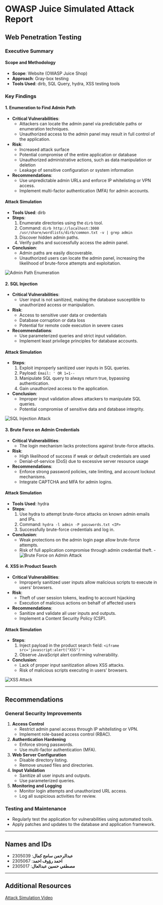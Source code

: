 # OWASP Juice Simulated Attack Report

## Web Penetration Testing

### Executive Summary

#### Scope and Methodology
- **Scope**: Website (OWASP Juice Shop)
- **Approach**: Gray-box testing
- **Tools Used**: dirb, SQL Query, hydra, XSS testing tools

### Key Findings

#### 1. Enumeration to Find Admin Path
- **Critical Vulnerabilities**:
  - Attackers can locate the admin panel via predictable paths or enumeration techniques.
  - Unauthorized access to the admin panel may result in full control of the application.
- **Risk**:
  - Increased attack surface
  - Potential compromise of the entire application or database
  - Unauthorized administrative actions, such as data manipulation or deletion
  - Leakage of sensitive configuration or system information
- **Recommendations**:
  - Use unpredictable admin URLs and enforce IP whitelisting or VPN access.
  - Implement multi-factor authentication (MFA) for admin accounts.

#### Attack Simulation
- **Tools Used**: dirb
- **Steps**:
  1. Enumerate directories using the `dirb` tool.
  2. Command: `dirb http://localhost:3000 /usr/share/wordlists/dirb/common.txt -v | grep admin`
  3. Discover hidden admin paths.
  4. Verify paths and successfully access the admin panel.
- **Conclusion**:
  - Admin paths are easily discoverable.
  - Unauthorized users can locate the admin panel, increasing the likelihood of brute-force attempts and exploitation.

![Admin Path Enumeration](https://github.com/MostafaaaHussein/WebPenetration-Testing/blob/main/IMG-20241227-WA0077.jpg?raw=true)

#### 2. SQL Injection
- **Critical Vulnerabilities**:
  - User input is not sanitized, making the database susceptible to unauthorized access or manipulation.
- **Risk**:
  - Access to sensitive user data or credentials
  - Database corruption or data loss
  - Potential for remote code execution in severe cases
- **Recommendations**:
  - Use parameterized queries and strict input validation.
  - Implement least privilege principles for database accounts.

#### Attack Simulation
- **Steps**:
  1. Exploit improperly sanitized user inputs in SQL queries.
  2. Payload: `Email: ' OR 1=1--`
  3. Manipulate SQL query to always return true, bypassing authentication.
  4. Gain unauthorized access to the application.
- **Conclusion**:
  - Improper input validation allows attackers to manipulate SQL queries.
  - Potential compromise of sensitive data and database integrity.

![SQL Injection Attack](https://github.com/MostafaaaHussein/WebPenetration-Testing/blob/main/IMG-20241227-WA0078.jpg?raw=true)

#### 3. Brute Force on Admin Credentials
- **Critical Vulnerabilities**:
  - The login mechanism lacks protections against brute-force attacks.
- **Risk**:
  - High likelihood of success if weak or default credentials are used
  - Denial-of-service (DoS) due to excessive server resource usage
- **Recommendations**:
  - Enforce strong password policies, rate limiting, and account lockout mechanisms.
  - Integrate CAPTCHA and MFA for admin logins.

#### Attack Simulation
- **Tools Used**: hydra
- **Steps**:
  1. Use hydra to attempt brute-force attacks on known admin emails and IPs.
  2. Command: `hydra -l admin -P passwords.txt <IP>`
  3. Successfully brute-force credentials and log in.
- **Conclusion**:
  - Weak protections on the admin login page allow brute-force attempts.
  - Risk of full application compromise through admin credential theft.
  -![Brute Force on Admin Attack](  https://github.com/MostafaaaHussein/WebPenetration-Testing/blob/main/IMG-20241227-WA0083.jpg?raw=true)
#### 4. XSS in Product Search
- **Critical Vulnerabilities**:
  - Improperly sanitized user inputs allow malicious scripts to execute in users' browsers.
- **Risk**:
  - Theft of user session tokens, leading to account hijacking
  - Execution of malicious actions on behalf of affected users
- **Recommendations**:
  - Sanitize and validate all user inputs and outputs.
  - Implement a Content Security Policy (CSP).

#### Attack Simulation
- **Steps**:
  1. Inject payload in the product search field: `<iframe src='javascript:alert("XSS")'>`
  2. Observe JavaScript alert confirming vulnerability.
- **Conclusion**:
  - Lack of proper input sanitization allows XSS attacks.
  - Risk of malicious scripts executing in users' browsers.

![XSS Attack](https://github.com/MostafaaaHussein/WebPenetration-Testing/blob/main/IMG-20241227-WA0087.jpg?raw=true)

---

## Recommendations

### General Security Improvements
1. **Access Control**
   - Restrict admin panel access through IP whitelisting or VPN.
   - Implement role-based access control (RBAC).
2. **Authentication Hardening**
   - Enforce strong passwords.
   - Use multi-factor authentication (MFA).
3. **Web Server Configuration**
   - Disable directory listing.
   - Remove unused files and directories.
4. **Input Validation**
   - Sanitize all user inputs and outputs.
   - Use parameterized queries.
5. **Monitoring and Logging**
   - Monitor login attempts and unauthorized URL access.
   - Log all suspicious activities for review.

### Testing and Maintenance
- Regularly test the application for vulnerabilities using automated tools.
- Apply patches and updates to the database and application framework.

---

## Names and IDs
- **عبدالرحمن سامح كمال**: 2305039
- **احمد رؤوف احمد**: 2305067
- **مصطفي حسين عبدالعال**: 2305017

---

## Additional Resources
[Attack Simulation Video](https://drive.google.com/file/d/1l_n58hjuBKMmKer19l7Uqr_U4uJZy1nj/view?usp=sharing)
